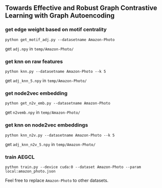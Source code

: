 ## Towards Effective and Robust Graph Contrastive Learning with Graph Autoencoding



### get edge weight based on motif centrality

`python get_motif_adj.py --datasetname Amazon-Photo`

get `adj.npy` in `temp/Amazon-Photo/`



### get knn on raw features 

`python knn.py --datasetname Amazon-Photo --k 5`

get `adj_knn_5.npy` in `temp/Amazon-Photo/`



### get node2vec embedding

`python get_n2v_emb.py --datasetname Amazon-Photo`

get `n2vemb.npy` in `temp/Amazon-Photo/`



### get knn on node2vec embeddings  

`python knn_n2v.py --datasetname Amazon-Photo --k 5`

get `adj_knn_n2v_5.npy` in `temp/Amazon-Photo/`



### train AEGCL

`python train.py --device cuda:0 --dataset Amazon-Photo --param local:amazon_photo.json`



Feel free to replace `Amazon-Photo` to other datasets.
